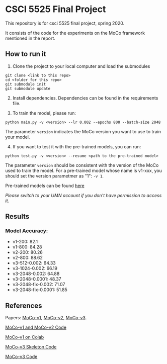 # CSCI 5525 Final Project

This repository is for csci 5525 final project, spring 2020. 

It consists of the code for the experiments on the MoCo framework mentioned in the report.

## How to run it

1. Clone the project to your local computer and load the submodules
```
git clone <link to this repo>
cd <folder for this repo>
git submodule init
git submodule update
```

2. Install dependencies. Dependencies can be found in the requirements file.

3. To train the model, please run:
```
python main.py -v <version> --lr 0.002 --epochs 800 --batch-size 2048
```
The parameter `version` indicates the MoCo version you want to use to train your model.

4. If you want to test it with the pre-trained models, you can run:
```
python test.py -v <version> --resume <path to the pre-trained model>
```
The parameter `version` should be consistent with the version of the MoCo used to train the model. 
For a pre-trained model whose name is v1-xxx, you should set the version parametmer as "1": `-v 1`.

Pre-trained models can be found [here](https://drive.google.com/drive/folders/1CC_NHFIzYTx5E6IeMVQB955yXOqatMML?usp=sharing)

*Please switch to your UMN account if you don't have permission to access it.*

## Results

### Model Accuracy:
- v1-200: 82.1
- v1-800: 84.28
- v2-200: 80.26
- v2-800: 88.62
- v3-512-0.002: 64.33
- v3-1024-0.002: 66.19
- v3-2048-0.002: 64.88
- v3-2048-0.0001: 48.37
- v3-2048-fix-0.002: 71.07
- v3-2048-fix-0.0001: 51.85



## References

Papers:
[MoCo-v1](https://arxiv.org/pdf/1911.05722.pdf), 
[MoCo-v2](https://arxiv.org/pdf/2003.04297v1.pdf),
[MoCo-v3](https://arxiv.org/pdf/2104.02057v3.pdf).

[MoCo-v1 and MoCo-v2 Code](https://github.com/facebookresearch/moco)

[MoCo-v1 on Colab](https://colab.research.google.com/github/facebookresearch/moco/blob/colab-notebook/colab/moco_cifar10_demo.ipynb)

[MoCo-v3 Skeleton Code](https://github.com/CupidJay/MoCov3-pytorch)

[MoCo-v3 Code](https://github.com/searobbersduck/MoCo_v3_pytorch)

